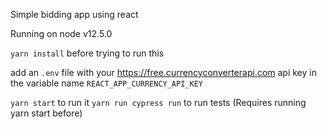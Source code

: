 Simple bidding app using react

Running on node v12.5.0

`yarn install` before trying to run this

add an `.env` file with your https://free.currencyconverterapi.com api key in the variable name `REACT_APP_CURRENCY_API_KEY`

`yarn start` to run it
`yarn run cypress run` to run tests (Requires running yarn start before)
